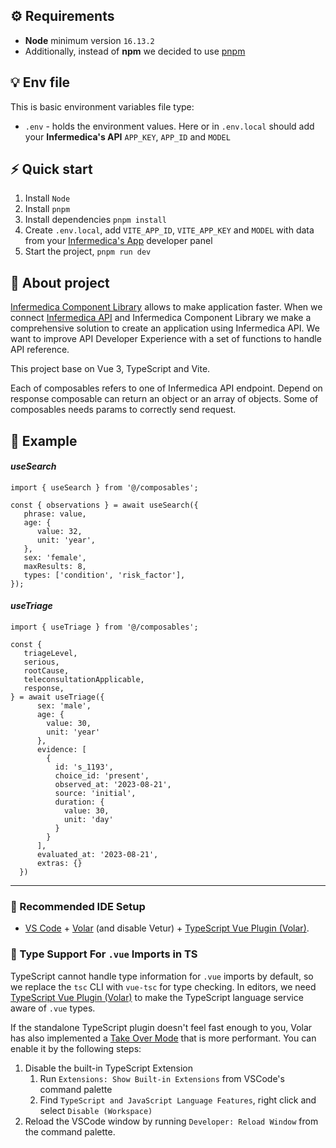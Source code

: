 ## ⚙️ Requirements
- **Node** minimum version `16.13.2`
- Additionally, instead of **npm** we decided to use [pnpm](https://pnpm.io/)

## 💡 Env file
This is basic environment variables file type:
   - `.env` -  holds the environment values. Here or in `.env.local` should add your **Infermedica's API** `APP_KEY`, `APP_ID` and `MODEL`
## ⚡️ Quick start
1. Install `Node`
2. Install `pnpm`
3. Install dependencies `pnpm install`
4. Create `.env.local`, add `VITE_APP_ID`, `VITE_APP_KEY` and `MODEL` with data from your [Infermedica's App](https://developer.infermedica.com/) developer panel
5. Start the project, `pnpm run dev`


## 📂 About project
[Infermedica Component Library](https://github.com/infermedica/component-library) allows to make application faster. When we connect [Infermedica API](https://developer.infermedica.com/) and Infermedica Component Library we make a comprehensive solution to create an application using Infermedica API. We want to improve API Developer Experience with a set of functions to handle API reference.

This project base on Vue 3, TypeScript and Vite.

Each of composables refers to one of Infermedica API endpoint. Depend on response composable can return an object or an array of objects. Some of composables needs params to correctly send request.

## 📌 Example
#### *useSearch*
```
import { useSearch } from '@/composables';

const { observations } = await useSearch({
   phrase: value, 
   age: { 
      value: 32,
      unit: 'year',
   }, 
   sex: 'female',
   maxResults: 8,
   types: ['condition', 'risk_factor'],
});

```
#### *useTriage*

```
import { useTriage } from '@/composables';

const {
   triageLevel,
   serious,
   rootCause,
   teleconsultationApplicable,
   response,
} = await useTriage({
      sex: 'male',
      age: {
        value: 30,
        unit: 'year'
      },
      evidence: [
        {
          id: 's_1193',
          choice_id: 'present',
          observed_at: '2023-08-21',
          source: 'initial',
          duration: {
            value: 30,
            unit: 'day'
          }
        }
      ],
      evaluated_at: '2023-08-21',
      extras: {}
  })
```

---

### 🤖 Recommended IDE Setup

- [VS Code](https://code.visualstudio.com/) + [Volar](https://marketplace.visualstudio.com/items?itemName=Vue.volar) (and disable Vetur) + [TypeScript Vue Plugin (Volar)](https://marketplace.visualstudio.com/items?itemName=Vue.vscode-typescript-vue-plugin).

### 📎 Type Support For `.vue` Imports in TS

TypeScript cannot handle type information for `.vue` imports by default, so we replace the `tsc` CLI with `vue-tsc` for type checking. In editors, we need [TypeScript Vue Plugin (Volar)](https://marketplace.visualstudio.com/items?itemName=Vue.vscode-typescript-vue-plugin) to make the TypeScript language service aware of `.vue` types.

If the standalone TypeScript plugin doesn't feel fast enough to you, Volar has also implemented a [Take Over Mode](https://github.com/johnsoncodehk/volar/discussions/471#discussioncomment-1361669) that is more performant. You can enable it by the following steps:

1. Disable the built-in TypeScript Extension
   1. Run `Extensions: Show Built-in Extensions` from VSCode's command palette
   2. Find `TypeScript and JavaScript Language Features`, right click and select `Disable (Workspace)`
2. Reload the VSCode window by running `Developer: Reload Window` from the command palette.
